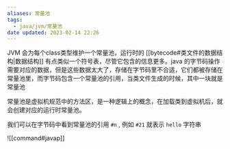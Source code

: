 ```yaml
---
aliases: 常量池
tags:
  - java/jvm/常量池
date updated: 2023-02-14 22:26
---
```


JVM 会为每个class类型维护一个常量池，运行时的 [[bytecode#类文件的数据结构|数据结构]] 有点类似一个符号表，尽管它包含的信息更多。java 的字节码操作需要对应的数据，但是这些数据太大了，存储在字节码里不合适，它们都被存储在常量池里，而字节码包含一个常量池的引用，当类文件生成的时候，其中一块就是常量池

常量池是虚拟机规范中的方法区，是一种逻辑上的概念，在加载类到虚拟机后，就会创建对应的运行时常量池。

我们可以在字节码中看到常量池的引用 `#n` , 例如 `#21` 就表示 `hello` 字符串

![[command#javap]]
